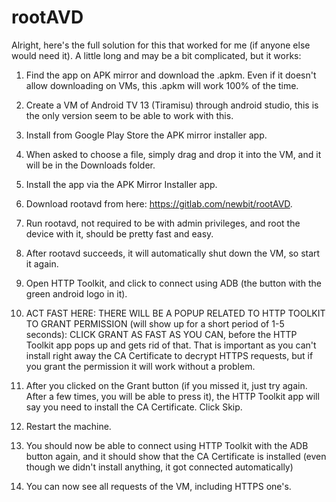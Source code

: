 # rootAVD

Alright, here's the full solution for this that worked for me (if anyone else
would need it). A little long and may be a bit complicated, but it works:

1. Find the app on APK mirror and download the .apkm. Even if it doesn't allow
downloading on VMs, this .apkm will work 100% of the time.

2. Create a VM of Android TV 13 (Tiramisu) through android studio, this is the
only version seem to be able to work with this.

3. Install from Google Play Store the APK mirror installer app.

4. When asked to choose a file, simply drag and drop it into the VM, and it
will be in the Downloads folder.

5. Install the app via the APK Mirror Installer app.

6. Download rootavd from here: https://gitlab.com/newbit/rootAVD.

7. Run rootavd, not required to be with admin privileges, and root the device
with it, should be pretty fast and easy.

8. After rootavd succeeds, it will automatically shut down the VM, so start it
again.

9. Open HTTP Toolkit, and click to connect using ADB (the button with the green
android logo in it).

10. ACT FAST HERE: THERE WILL BE A POPUP RELATED TO HTTP TOOLKIT TO GRANT
PERMISSION (will show up for a short period of 1-5 seconds): CLICK GRANT AS
FAST AS YOU CAN, before the HTTP Toolkit app pops up and gets rid of that. That
is important as you can't install right away the CA Certificate to decrypt
HTTPS requests, but if you grant the permission it will work without a problem.

11. After you clicked on the Grant button (if you missed it, just try again.
After a few times, you will be able to press it), the HTTP Toolkit app will say
you need to install the CA Certificate. Click Skip.

12. Restart the machine.

13. You should now be able to connect using HTTP Toolkit with the ADB button
again, and it should show that the CA Certificate is installed (even though we
didn't install anything, it got connected automatically)

14. You can now see all requests of the VM, including HTTPS one's.
